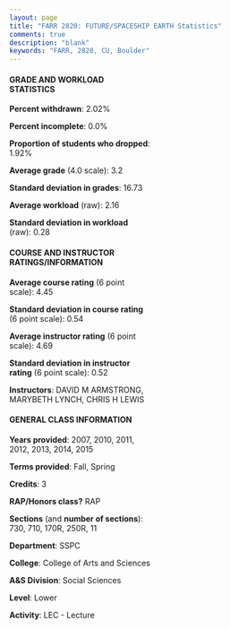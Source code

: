 ```yaml
---
layout: page
title: "FARR 2820: FUTURE/SPACESHIP EARTH Statistics"
comments: true
description: "blank"
keywords: "FARR, 2820, CU, Boulder"
--- 
```

<head>
<script src="https://ajax.googleapis.com/ajax/libs/jquery/2.1.3/jquery.min.js"></script>
<script src="https://dl.dropboxusercontent.com/s/pc42nxpaw1ea4o9/highcharts.js?dl=0"></script>
<!-- <script src="../assets/js/highcharts.js"></script> -->
<style type="text/css">@font-face {
	font-family: "Bebas Neue";
	src: url(https://www.filehosting.org/file/details/544349/BebasNeue%20Regular.otf) format("opentype");
	}
	h1.Bebas { 
		font-family: "Bebas Neue", Verdana, Tahoma;
	}
</style>
</head>
<body>
	<div id="container" style="float: right; width: 45%; height: 88%; margin-left: 2.5%; margin-right: 2.5%;"></div>
	<script language="JavaScript">
		$(document).ready(function() {
		var chart = {type: 'column'};
		var title = {text: 'Grade Distribution'};
		var xAxis = {categories: ['A','B','C','D','F'],crosshair: true};
		var yAxis = {min: 0,title: {text: 'Percentage'}};
		var tooltip = {headerFormat: '<center><b><span style="font-size:20px">{point.key}</span></b></center>',
		               pointFormat: '<td style="padding:0"><b>{point.y:.1f}%</b></td>',
		               footerFormat: '</table>',shared: true,useHTML: true};
		var plotOptions = {column: {pointPadding: 0.0,borderWidth: 0}};  
		var credits = {enabled: false};var series= [{name: 'Percent',data: [38.42,47.29,11.82,0.99,1.48,]}];
		var json = {};
		json.chart = chart;
		json.title = title;
		json.tooltip = tooltip;
		json.xAxis = xAxis;
		json.yAxis = yAxis;  
		json.series = series;
		json.plotOptions = plotOptions;  
		json.credits = credits;
		$('#container').highcharts(json);
	});
	</script>
</body>
			   
#### GRADE AND WORKLOAD STATISTICS

**Percent withdrawn**: 2.02%

**Percent incomplete**: 0.0%

**Proportion of students who dropped**: 1.92%

**Average grade** (4.0 scale): 3.2

**Standard deviation in grades**: 16.73

**Average workload** (raw): 2.16

**Standard deviation in workload** (raw): 0.28

#### COURSE AND INSTRUCTOR RATINGS/INFORMATION

**Average course rating** (6 point scale): 4.45

**Standard deviation in course rating** (6 point scale): 0.54

**Average instructor rating** (6 point scale): 4.69

**Standard deviation in instructor rating** (6 point scale): 0.52

**Instructors**: DAVID M ARMSTRONG, MARYBETH LYNCH, CHRIS H LEWIS

#### GENERAL CLASS INFORMATION

**Years provided**: 2007, 2010, 2011, 2012, 2013, 2014, 2015

**Terms provided**: Fall, Spring

**Credits**: 3

**RAP/Honors class?** RAP

**Sections** (and **number of sections**): 730, 710, 170R, 250R, 11

**Department**: SSPC

**College**: College of Arts and Sciences

**A&S Division**: Social Sciences

**Level**: Lower

**Activity**: LEC - Lecture
